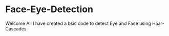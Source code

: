 # Face-Eye-Detection
Welcome All 
I have created a bsic code to detect Eye and Face using Haar-Cascades
